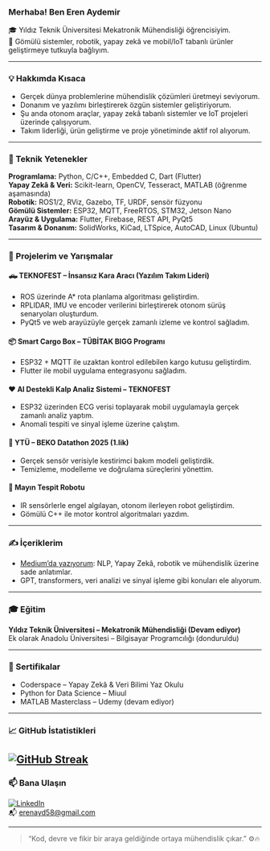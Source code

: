 ### Merhaba! Ben Eren Aydemir

🎓 Yıldız Teknik Üniversitesi Mekatronik Mühendisliği öğrencisiyim.  
🚀 Gömülü sistemler, robotik, yapay zekâ ve mobil/IoT tabanlı ürünler geliştirmeye tutkuyla bağlıyım.

---

### 💡 Hakkımda Kısaca

- Gerçek dünya problemlerine mühendislik çözümleri üretmeyi seviyorum.
- Donanım ve yazılımı birleştirerek özgün sistemler geliştiriyorum.
- Şu anda otonom araçlar, yapay zekâ tabanlı sistemler ve IoT projeleri üzerinde çalışıyorum.
- Takım liderliği, ürün geliştirme ve proje yönetiminde aktif rol alıyorum.

---

### 🔧 Teknik Yetenekler

**Programlama:** Python, C/C++, Embedded C, Dart (Flutter)  
**Yapay Zekâ & Veri:** Scikit-learn, OpenCV, Tesseract, MATLAB (öğrenme aşamasında)  
**Robotik:** ROS1/2, RViz, Gazebo, TF, URDF, sensör füzyonu  
**Gömülü Sistemler:** ESP32, MQTT, FreeRTOS, STM32, Jetson Nano  
**Arayüz & Uygulama:** Flutter, Firebase, REST API, PyQt5  
**Tasarım & Donanım:** SolidWorks, KiCad, LTSpice, AutoCAD, Linux (Ubuntu)

---

### 🚀 Projelerim ve Yarışmalar

#### 🛻 TEKNOFEST – İnsansız Kara Aracı (Yazılım Takım Lideri)
- ROS üzerinde A* rota planlama algoritması geliştirdim.
- RPLIDAR, IMU ve encoder verilerini birleştirerek otonom sürüş senaryoları oluşturdum.
- PyQt5 ve web arayüzüyle gerçek zamanlı izleme ve kontrol sağladım.

#### 📦 Smart Cargo Box – TÜBİTAK BIGG Programı
- ESP32 + MQTT ile uzaktan kontrol edilebilen kargo kutusu geliştirdim.
- Flutter ile mobil uygulama entegrasyonu sağladım.

#### ❤️ AI Destekli Kalp Analiz Sistemi – TEKNOFEST
- ESP32 üzerinden ECG verisi toplayarak mobil uygulamayla gerçek zamanlı analiz yaptım.
- Anomali tespiti ve sinyal işleme üzerine çalıştım.

#### 🧠 YTÜ – BEKO Datathon 2025 (1.lik)
- Gerçek sensör verisiyle kestirimci bakım modeli geliştirdik.
- Temizleme, modelleme ve doğrulama süreçlerini yönettim.

#### 🤖 Mayın Tespit Robotu
- IR sensörlerle engel algılayan, otonom ilerleyen robot geliştirdim.
- Gömülü C++ ile motor kontrol algoritmaları yazdım.

---

### ✍️ İçeriklerim

- [Medium’da yazıyorum](https://medium.com/@erenayd.7): NLP, Yapay Zekâ, robotik ve mühendislik üzerine sade anlatımlar.  
- GPT, transformers, veri analizi ve sinyal işleme gibi konuları ele alıyorum.

---

### 🎓 Eğitim

**Yıldız Teknik Üniversitesi – Mekatronik Mühendisliği (Devam ediyor)**  
Ek olarak Anadolu Üniversitesi – Bilgisayar Programcılığı (donduruldu)

---

### 📜 Sertifikalar

- Coderspace – Yapay Zekâ & Veri Bilimi Yaz Okulu  
- Python for Data Science – Miuul  
- MATLAB Masterclass – Udemy (devam ediyor)

---

### 📈 GitHub İstatistikleri

[![GitHub Streak](https://streak-stats.demolab.com?user=erenayd58&theme=dark&locale=tr)](https://git.io/streak-stats)
---

### 📫 Bana Ulaşın

[![LinkedIn](https://img.shields.io/badge/-LinkedIn-blue?style=flat-square&logo=linkedin&logoColor=white)](https://www.linkedin.com/in/erenayd58)  
📬 erenayd58@gmail.com

---

> “Kod, devre ve fikir bir araya geldiğinde ortaya mühendislik çıkar.” ⚙️🔥

